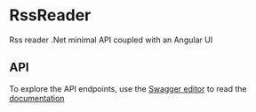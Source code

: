 # RssReader

Rss reader .Net minimal API coupled with an Angular UI

## API
To explore the API endpoints, use the [Swagger editor](https://editor.swagger.io/) to read the [documentation]()
